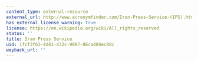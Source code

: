 ```yaml
---
content_type: external-resource
external_url: http://www.acronymfinder.com/Iran-Press-Service-(IPS).html
has_external_license_warning: true
license: https://en.wikipedia.org/wiki/All_rights_reserved
status: ''
title: Iran Press Service
uid: 1fcf3f63-4d41-432c-9087-06ca484ec80c
wayback_url: ''
---
```

